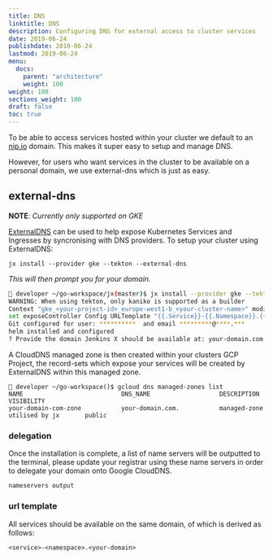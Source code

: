 ```yaml
---
title: DNS
linktitle: DNS
description: Configuring DNS for external access to cluster services
date: 2019-06-24
publishdate: 2019-06-24
lastmod: 2019-06-24
menu:
  docs:
    parent: "architecture"
    weight: 100
weight: 100
sections_weight: 100
draft: false
toc: true
---
```


To be able to access services hosted within your cluster we default to an [nip.io](https://nip.io/) domain. This makes it super easy to setup and manage DNS.

However, for users who want services in the cluster to be available on a personal domain, we use external-dns which is just as easy.

## external-dns
**NOTE**: *Currently only supported on GKE*

[ExternalDNS](https://github.com/kubernetes-incubator/external-dns) can be used to help expose Kubernetes Services and Ingresses by syncronising with DNS providers. To setup your cluster using ExternalDNS:

```
jx install --provider gke --tekton --external-dns
```

*This will then prompt you for your domain.*

```bash
🙅 developer ~/go-workspace/jx(master)$ jx install --provider gke --tekton --external-dns
WARNING: When using tekton, only kaniko is supported as a builder
Context "gke_<your-project-id>_europe-west1-b_<your-cluster-name>" modified.
set exposeController Config URLTemplate "{{.Service}}-{{.Namespace}}.{{.Domain}}"
Git configured for user: **********  and email *********@****.***
helm installed and configured
? Provide the domain Jenkins X should be available at: your-domain.com
```

A CloudDNS managed zone is then created within your clusters GCP Project, the record-sets which expose your services will be created by ExternalDNS within this managed zone.

```
🙅 developer ~/go-workspace()$ gcloud dns managed-zones list
NAME                           DNS_NAME                   DESCRIPTION                       VISIBILITY
your-domain-com-zone           your-domain.com.           managed-zone utilised by jx       public
```

### delegation

Once the installation is complete, a list of name servers will be outputted to the terminal, please update your registrar using these name servers in order to delegate your domain onto Google CloudDNS.

```
nameservers output
```

### url template

All services should be available on the same domain, of which is derived as follows:

```
<service>-<namespace>.<your-domain>
```
